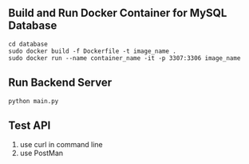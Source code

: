 ## Build and Run Docker Container for MySQL Database
```
cd database
sudo docker build -f Dockerfile -t image_name .
sudo docker run --name container_name -it -p 3307:3306 image_name
```
## Run Backend Server
```
python main.py
```

## Test API
1. use curl in command line
2. use PostMan 